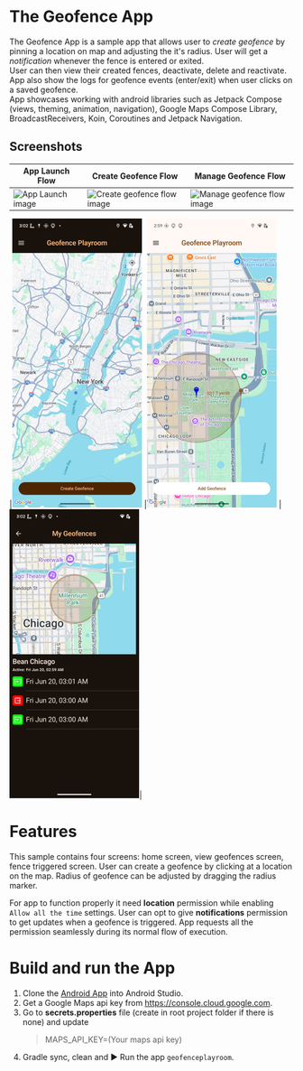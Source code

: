 The Geofence App
==================
The Geofence App is a sample app that allows user to _create geofence_ by pinning a location on map and adjusting the it's radius. User will get a _notification_ whenever the fence is entered or exited.   
User can then view their created fences, deactivate, delete and reactivate. App also show the logs for geofence events (enter/exit) when user clicks on a saved geofence.   
App showcases working with android libraries such as Jetpack Compose (views, theming, animation, navigation), Google Maps Compose Library, BroadcastReceivers, Koin, Coroutines and Jetpack Navigation. 

## Screenshots
| App Launch Flow                                                                                              | Create Geofence Flow                                                                                                        | Manage Geofence Flow                                                                                               |
|--------------------------------------------------------------------------------------------------------------|-----------------------------------------------------------------------------------------------------------------------------|--------------------------------------------------------------------------------------------------------------------|
| <img src="docs/GeofencePlayroom%20app%20launch%20flow.gif" width="291" height="640" alt="App Launch image"/> | <img src="docs/GeofencePlayroom%20create%20geofence%20flow.gif" width="291" height="640" alt="Create geofence flow image"/> | <img src="docs/GeofencePlayroom%20manage%20fences.gif" width="291" height="640" alt="Manage geofence flow image"/> |

|<img src="docs/Screenshot2.jpeg" width="230.4" height="512" alt="App screenshot2">    |<img src="docs/Screenshot1.jpeg" width="230.4" height="512" alt="App screenshot1">   |<img src="docs/Screenshot3.jpeg" width="230.4" height="512" alt="App screenshot3">|

# Features
This sample contains four screens: home screen, view geofences screen, fence triggered screen. User can create a geofence by clicking at a location on the map. Radius of geofence can be adjusted by dragging the radius marker.  

For app to function properly it need **location** permission while enabling `Allow all the time` settings. 
User can opt to give **notifications** permission to get updates when a geofence is triggered. 
App requests all the permission seamlessly during its normal flow of execution.

# Build and run the App
1. Clone the [Android App](https://github.com/shyamkp-11/GithubPlayroom) into Android Studio.
2. Get a Google Maps api key from https://console.cloud.google.com. 
3. Go to **secrets.properties** file (create in root project folder if there is none) and update
   > MAPS_API_KEY=(Your maps api key)
4. Gradle sync, clean and ▶️ Run the app `geofenceplayroom`.